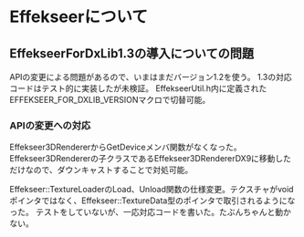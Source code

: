# Effekseerについて

## EffekseerForDxLib1.3の導入についての問題

APIの変更による問題があるので、いまはまだバージョン1.2を使う。
1.3の対応コードはテスト的に実装したが未検証。
EffekseerUtil.h内に定義されたEFFEKSEER_FOR_DXLIB_VERSIONマクロで切替可能。

### APIの変更への対応

Effekseer3DRendererからGetDeviceメンバ関数がなくなった。
Effekseer3DRendererの子クラスであるEffekseer3DRendererDX9に移動しただけなので、ダウンキャストすることで対処可能。

Effekseer::TextureLoaderのLoad、Unload関数の仕様変更。テクスチャがvoidポインタではなく、Effekseer::TextureData型のポインタで取引されるようになった。
テストをしていないが、一応対応コードを書いた。たぶんちゃんと動かない。